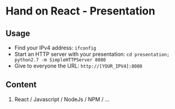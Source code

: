# Hand on React - Presentation

## Usage
- Find your IPv4 address: `ifconfig`
- Start an HTTP server with your presentation: `cd presentation; python2.7 -m SimpleHTTPServer 8080`
- Give to everyone the URL: `http://[YOUR_IPV4]:8080`

## Content
1. React / Javascript / NodeJs / NPM / ...